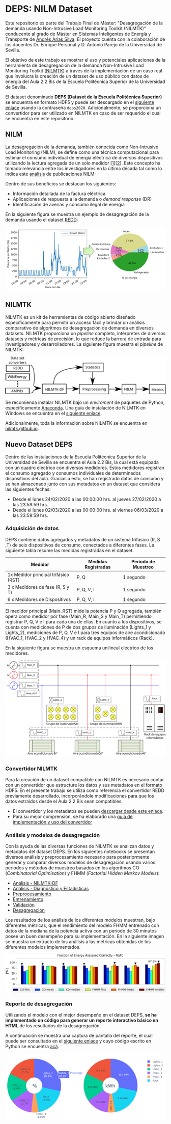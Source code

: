 # DEPS: NILM Dataset
Este repositorio es parte del Trabajo Final de Máster: "Desagregación de la demanda usando Non-Intrusive Load Monitoring Toolkit (NILMTK)” conducente al grado de Máster en Sistemas Inteligentes de Energía y Transporte de [Andrés Arias Silva](https://www.linkedin.com/in/ariassilva/). El proyecto cuenta con la colaboración de los docentes Dr. Enrique Personal y D. Antonio Parejo de la Universidad de Sevilla.

El objetivo de este trabajo es mostrar el uso y potenciales aplicaciones de la herramienta de desagregación de la demanda Non-Intrusive Load Monitoring Toolkit ([NILMTK](http://nilmtk.github.io/)) a través de la implementación de un caso real que involucra la creación de un dataset de uso público con datos de energía del Aula 2.2 Bis de la Escuela Politécnica Superior de la Universidad de Sevilla.

El dataset denominado **DEPS (Dataset de la Escuela Politécnica Superior)** se encuentra en formato HDF5 y puede ser descargado en el [siguiente enlace](https://uses0-my.sharepoint.com/:u:/g/personal/andarisil_alum_us_es/EdPESThCSWVBndyDSF3mZK0BuD5ggBxm8_pmoegA4MUgUg?e=G85wsj) usando la contraseña `deps2020`. Adicionalmente, se proporciona un convertidor para ser utilizado en NILMTK en caso de ser requerido el cual se encuentra en este repositorio.

## NILM

La desagregación de la demanda, también conocida como Non-Intrusive Load Monitoring (NILM), se define como una técnica computacional para estimar el consumo individual de energía eléctrica de diversos dispositivos utilizando la lectura agregada de un solo medidor [[1]](https://ieeexplore.ieee.org/document/192069?section=abstract)[[2]](https://spiral.imperial.ac.uk/handle/10044/1/49452).  Este concepto ha tomado relevancia entre los investigadores en la última década tal como lo indica este [análisis](https://github.com/AriasSilva/DEPS_NILM_Dataset/blob/master/notebooks/Publicaciones/Publicaciones.ipynb) de publicaciones NILM:

Dentro de sus beneficios se destacan los siguientes:

- Información detallada de la factura eléctrica
- Aplicaciones de respuesta a la demanda o *demand response* (DR) 
- Identificación de averías y consumo ilegal de energía

En la siguiente figura se muestra un ejemplo de desagregación de la demanda usando el dataset [REDD](http://redd.csail.mit.edu/):

![nilm](/imagenes/nilm.svg)

## NILMTK

NILMTK es un kit de herramientas de código abierto diseñado específicamente para permitir un acceso fácil y brindar un análisis comparativo de algoritmos de desagregación de demanda en diversos datasets. NILMTK proporciona un *pipeline* completo, intérpretes de diversos datasets y métricas de precisión, lo que reduce la barrera de entrada para investigadores y desarrolladores. La siguiente figura muestra el *pipeline* de NILMTK:

![pipeline](/imagenes/pipeline.svg)

Se recomienda instalar NILMTK bajo un *enviroment* de paquetes de Python, específicamente [Anaconda](https://www.anaconda.com/distribution/). Una guía de instalación de NILMTK en Windows se encuentra en el [siguiente enlace](https://github.com/nilmtk/nilmtk/blob/master/docs/manual/user_guide/install_user.md). 

Adicionalmente, toda la información sobre NILMTK se encuentra en [nilmtk.github.io](http://nilmtk.github.io/).

## Nuevo Dataset DEPS

Dentro de las instalaciones de la Escuela Politécnica Superior de la Universidad de Sevilla se encuentra el Aula 2.2 Bis, la cual está equipada con un cuadro eléctrico con diversos medidores. Estos medidores registran el consumo agregado y consumos individuales de determinados dispositivos del aula. Gracias a esto, se han registrado datos de consumo y se han almacenado junto con sus metadatos en un dataset que considera las siguientes fechas:

- Desde el lunes 24/02/2020 a las 00:00:00 hrs. al jueves 27/02/2020 a las 23:59:59 hrs.
- Desde el lunes 02/03/2020 a las 00:00:00 hrs. al viernes 06/03/2020 a las 23:59:59 hrs.

### Adquisición de datos

DEPS contiene datos agregados y metadatos de un sistema trifásico (R, S ,T) de seis dispositivos de consumo, conectados a diferentes fases. La siguiente tabla resume las medidas registradas en el dataset.

| Medidor                              | Medidas Registradas | Periodo de Muestreo |
| ------------------------------------ | ------------------- | ------------------- |
| 1x Medidor principal trifásico (RST) | P, Q                | 1 segundo           |
| 3 x Medidores de fase (R, S y T)     | P, Q, V, I          | 1 segundo           |
| 6 x Medidores de Dispositivos        | P, Q, V, I          | 1 segundo           |

El medidor principal (Main_RST) mide la potencia P y Q agregada, también opera como medidor por fase (Main_R, Main_S y Main_T) permitiendo registrar P, Q, V e I para cada una de ellas. En cuanto a los dispositivos, se cuenta con mediciones de P de dos grupos de iluminación (Lights_1 y Lights_2), mediciones de P, Q, V e I para tres equipos de aire acondicionado (HVAC_1, HVAC_2 y HVAC_4) y un rack de equipos informáticos (Rack). 

En la siguiente figura se muestra un esquema unilineal eléctrico de los medidores.

![circuito](/imagenes/circuito.svg)

### Convertidor NILMTK

Para la creación de un dataset compatible con NILMTK es necesario contar con un convertidor que estructure los datos y sus metadatos en el formato HDF5. En el presente trabajo se utiliza como referencia el convertidor REDD previamente desarrollado, incorporándole modificaciones para que los datos extraídos desde el Aula 2.2 Bis sean compatibles.

- El convertidor y los metadatos se pueden [descargar desde este enlace](https://downgit.github.io/#/home?url=https://github.com/AndresAriasSilva/DEPS_NILM_Dataset/tree/master/nilmtk_converter/deps).
- Para su mejor comprensión, se ha elaborado una [guía de implementación y uso del convertidor](https://github.com/AriasSilva/DEPS_NILM_Dataset/tree/master/nilmtk_converter)

### Análisis y modelos de desagregación 

Con la ayuda de las diversas funciones de NILMTK se analizan datos y metadatos del dataset DEPS. En los siguientes notebooks se presentan diversos análisis y preprocesamiento necesario para posteriormente generar y comparar diversos modelos de desagregación usando varios periodos y métodos de muestreo basados en los algoritmos CO (*Combinatorial Optimisation*) y FHMM (*Factorial Hidden Markov Models*):

- [Análisis - NILMTK-DF](/notebooks)
- [Análisis - Diagnóstico y Estadísticas](/notebooks)
- [Preprocesamiento](/notebooks)
- [Entrenamiento](/notebooks)
- [Validación](/notebooks)
- [Desagregación](/notebooks)

Los resultados de los análisis de los diferentes modelos muestran, bajo diferentes métricas, que el rendimiento del modelo FHMM entrenado con datos de la mediana de la potencia activa con un periodo de 30 minutos posee un buen desempeño para su implementación. En la siguiente imagen se muestra un extracto de los análisis a las métricas obtenidas de los diferentes modelos implementados.

![F1](/imagenes/FEAC.svg)

### Reporte de desagregación

Utilizando el modelo con el mejor desempeño en el dataset DEPS, **se ha implementado un código para generar un reporte interactivo básico en HTML** de los resultados de la desagregación. 

A continuación se muestra una captura de pantalla del reporte, el cual puede ser consultado en el [siguiente enlace](https://andresariassilva.github.io/DEPS_NILM_Dataset/reporte/report.html) y cuyo código escrito en Python se encuentra [acá](/reporte/create_report.py).

[![reporte](/imagenes/reporte.png)](https://andresariassilva.github.io/DEPS_NILM_Dataset/reporte/report.html)